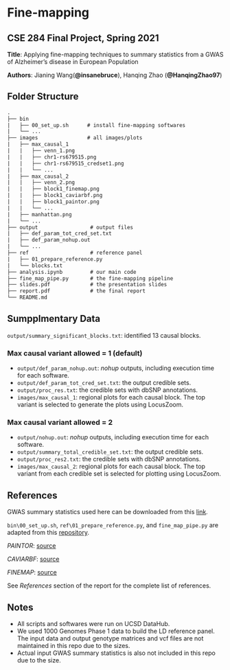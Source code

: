 # Fine-mapping

## CSE 284 Final Project, Spring 2021

**Title**: Applying fine-mapping techniques to summary statistics from a GWAS of Alzheimer’s disease in European Population

**Authors**: Jianing Wang(**@insanebruce**), Hanqing Zhao (**@HanqingZhao97**)

## Folder Structure

```txt
.
├── bin
|   ├── 00_set_up.sh      # install fine-mapping softwares
|   └── ...
├── images                # all images/plots
|   ├── max_causal_1
|   |   ├── venn_1.png
|   |   ├── chr1-rs679515.png
|   |   ├── chr1-rs679515_credset1.png
|   |   └── ...
|   ├── max_causal_2
|   |   ├── venn_2.png
|   |   ├── block1_finemap.png
|   |   ├── block1_caviarbf.png
|   |   ├── block1_paintor.png
|   |   └── ...
|   ├── manhattan.png
|   └── ...
├── output                 # output files 
|   ├── def_param_tot_cred_set.txt
|   ├── def_param_nohup.out
|   └── ...
├── ref                    # reference panel
|   ├── 01_prepare_reference.py
|   └── blocks.txt
├── analysis.ipynb         # our main code
├── fine_map_pipe.py       # the fine-mapping pipeline
├── slides.pdf             # the presentation slides
├── report.pdf             # the final report
└── README.md
```

## Sumpplmentary Data

`output/summary_significant_blocks.txt`: identified 13 causal blocks.

### Max causal variant allowed = 1 (default)

* `output/def_param_nohup.out`: *nohup* outputs, including execution time for each software.
* `output/def_param_tot_cred_set.txt`: the output credible sets.
* `output/proc_res.txt`: the credible sets with dbSNP annotations.
* `images/max_causal_1`: regional plots for each causal block. The top variant is selected to generate the plots using LocusZoom.

### Max causal variant allowed = 2

* `output/nohup.out`: *nohup* outputs, including execution time for each software.
* `output/summary_total_credible_set.txt`: the output credible sets.
* `output/proc_res2.txt`: the credible sets with dbSNP annotations.
* `images/max_causal_2`: regional plots for each causal block. The top variant from each credible set is selected for plotting using LocusZoom.

## References

GWAS summary statistics used here can be downloaded from this [link](http://ftp.ebi.ac.uk/pub/databases/gwas/summary_statistics/GCST002001-GCST003000/GCST002245/).

`bin\00_set_up.sh`, `ref\01_prepare_reference.py`, and `fine_map_pipe.py` are adapted from this [repository](https://github.com/mulinlab/CAUSALdb-finemapping-pip).

*PAINTOR*: [source](https://github.com/gkichaev/PAINTOR_V3.0)

*CAVIARBF*: [source](https://bitbucket.org/Wenan/caviarbf/src/master/)

*FINEMAP*: [source](http://www.christianbenner.com)

See *References* section of the report for the complete list of references.

## Notes

* All scripts and softwares were run on UCSD DataHub.
* We used 1000 Genomes Phase 1 data to build the LD reference panel. The input data and output genotype matrices and vcf files are not maintained in this repo due to the sizes.
* Actual input GWAS summary statistics is also not included in this repo due to the size.
